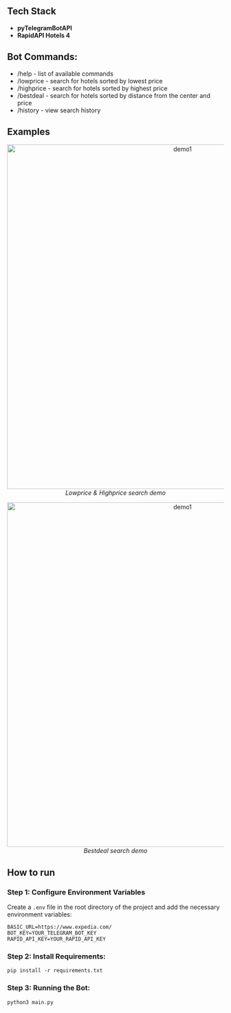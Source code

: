 ## Tech Stack
- **pyTelegramBotAPI**
- **RapidAPI Hotels 4**

## Bot Commands:
- /help - list of available commands
- /lowprice - search for hotels sorted by lowest price
- /highprice - search for hotels sorted by highest price
- /bestdeal - search for hotels sorted by distance from the center and price
- /history - view search history

## Examples
<p align="center">
  <img src=https://github.com/user-attachments/assets/695e2693-2ba5-4dfe-9d5d-29eb775eb5ef width="800" alt="demo1" />
  <br>
  <i>Lowprice & Highprice search demo</i>
</p>
<p align="center">
  <img src=https://github.com/user-attachments/assets/cbe80130-4567-417f-ab87-1513482249f4 width="800" alt="demo1" />
  <br>
  <i>Bestdeal search demo</i>
</p>

## How to run

### Step 1: Configure Environment Variables

Create a `.env` file in the root directory of the project and add the necessary environment variables:
```
BASIC_URL=https://www.expedia.com/
BOT_KEY=YOUR_TELEGRAM_BOT_KEY
RAPID_API_KEY=YOUR_RAPID_API_KEY
```

### Step 2: Install Requirements:

```
pip install -r requirements.txt 
```

### Step 3: Running the Bot:

```
python3 main.py
```
